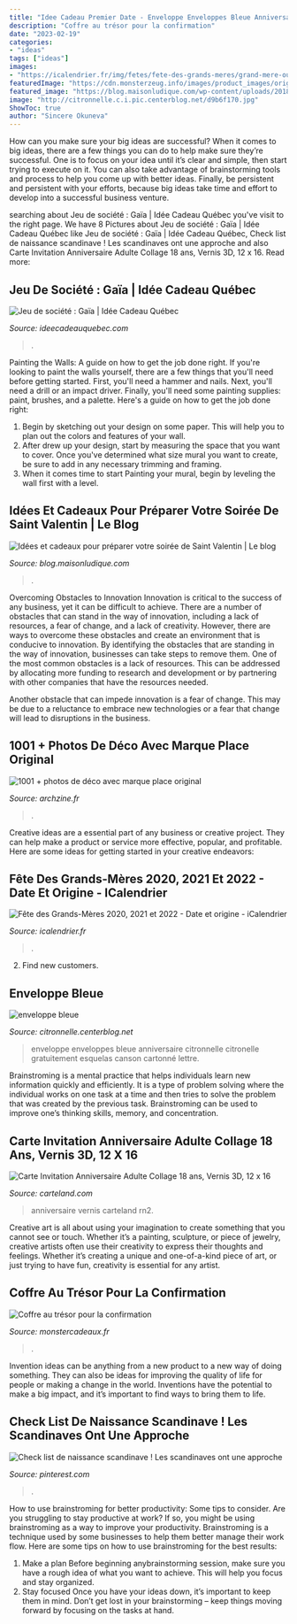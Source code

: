 ```yaml
---
title: "Idee Cadeau Premier Date - Enveloppe Enveloppes Bleue Anniversaire Citronnelle Citronelle Gratuitement Esquelas Canson Cartonné Lettre"
description: "Coffre au trésor pour la confirmation"
date: "2023-02-19"
categories:
- "ideas"
tags: ["ideas"]
images:
- "https://icalendrier.fr/img/fetes/fete-des-grands-meres/grand-mere-ouvrant-cadeau-fete-large.jpg"
featuredImage: "https://cdn.monsterzeug.info/images/product_images/original_images/geld-schatztruhe-zur-konfirmation-1813.jpg"
featured_image: "https://blog.maisonludique.com/wp-content/uploads/2018/01/porte-clef-bois-personnalise.jpg"
image: "http://citronnelle.c.i.pic.centerblog.net/d9b6f170.jpg"
ShowToc: true
author: "Sincere Okuneva"
---
```



How can you make sure your big ideas are successful?
When it comes to big ideas, there are a few things you can do to help make sure they’re successful. One is to focus on your idea until it’s clear and simple, then start trying to execute on it. You can also take advantage of brainstorming tools and process to help you come up with better ideas. Finally, be persistent and persistent with your efforts, because big ideas take time and effort to develop into a successful business venture.

	

		
searching about Jeu de société : Gaïa | Idée Cadeau Québec you've visit to the right page. We have 8 Pictures about Jeu de société : Gaïa | Idée Cadeau Québec like Jeu de société : Gaïa | Idée Cadeau Québec, Check list de naissance scandinave ! Les scandinaves ont une approche and also Carte Invitation Anniversaire Adulte Collage 18 ans, Vernis 3D, 12 x 16. Read more:
		
    
## Jeu De Société : Gaïa | Idée Cadeau Québec

<img loading=lazy src="https://www.ideecadeauquebec.com/wp-content/uploads/2015/02/PSX_20150204_155932_resized1.jpg" onerror="this.onerror=null;this.src='https://tse3.mm.bing.net/th?id=OIP.kRx4bJJRB1WTJSA7QdlKhAHaD5&amp;pid=15.1';" alt="Jeu de société : Gaïa | Idée Cadeau Québec">

_Source: ideecadeauquebec.com_

>. 

	

Painting the Walls: A guide on how to get the job done right.
If you're looking to paint the walls yourself, there are a few things that you'll need before getting started. First, you'll need a hammer and nails. Next, you'll need a drill or an impact driver. Finally, you'll need some painting supplies: paint, brushes, and a palette. Here's a guide on how to get the job done right: 
1) Begin by sketching out your design on some paper. This will help you to plan out the colors and features of your wall. 
2) After drew up your design, start by measuring the space that you want to cover. Once you've determined what size mural you want to create, be sure to add in any necessary trimming and framing. 
3) When it comes time to start Painting your mural, begin by leveling the wall first with a level.

    
## Idées Et Cadeaux Pour Préparer Votre Soirée De Saint Valentin | Le Blog

<img loading=lazy src="https://blog.maisonludique.com/wp-content/uploads/2018/01/porte-clef-bois-personnalise.jpg" onerror="this.onerror=null;this.src='https://tse3.mm.bing.net/th?id=OIP.mZw-MvTojLdQHTxtdA4AnQHaHa&amp;pid=15.1';" alt="Idées et cadeaux pour préparer votre soirée de Saint Valentin | Le blog">

_Source: blog.maisonludique.com_

>. 

	

Overcoming Obstacles to Innovation
Innovation is critical to the success of any business, yet it can be difficult to achieve. There are a number of obstacles that can stand in the way of innovation, including a lack of resources, a fear of change, and a lack of creativity. However, there are ways to overcome these obstacles and create an environment that is conducive to innovation.
By identifying the obstacles that are standing in the way of innovation, businesses can take steps to remove them. One of the most common obstacles is a lack of resources. This can be addressed by allocating more funding to research and development or by partnering with other companies that have the resources needed.

Another obstacle that can impede innovation is a fear of change. This may be due to a reluctance to embrace new technologies or a fear that change will lead to disruptions in the business.

    
## 1001 + Photos De Déco Avec Marque Place Original

<img loading=lazy src="https://archzine.fr/wp-content/uploads/2017/08/etiquette-marque-place-fête-table-décoration-originale-diy-valise-miniature.jpg" onerror="this.onerror=null;this.src='https://tse1.mm.bing.net/th?id=OIP.SlTRVJagBukFAbWe1v7HbgHaLF&amp;pid=15.1';" alt="1001 + photos de déco avec marque place original">

_Source: archzine.fr_

>. 

	

Creative ideas are a essential part of any business or creative project. They can help make a product or service more effective, popular, and profitable. Here are some ideas for getting started in your creative endeavors:

    
## Fête Des Grands-Mères 2020, 2021 Et 2022 - Date Et Origine - ICalendrier

<img loading=lazy src="https://icalendrier.fr/img/fetes/fete-des-grands-meres/grand-mere-ouvrant-cadeau-fete-large.jpg" onerror="this.onerror=null;this.src='https://tse3.mm.bing.net/th?id=OIP.NuoGMohHMQx1DafIXu1ZPgHaHa&amp;pid=15.1';" alt="Fête des Grands-Mères 2020, 2021 et 2022 - Date et origine - iCalendrier">

_Source: icalendrier.fr_

>. 

	

2. Find new customers.

    
## Enveloppe Bleue

<img loading=lazy src="http://citronnelle.c.i.pic.centerblog.net/d9b6f170.jpg" onerror="this.onerror=null;this.src='https://tse1.mm.bing.net/th?id=OIP.FFCmDeRLLvuQ-Shg0llG1wHaHS&amp;pid=15.1';" alt="enveloppe bleue">

_Source: citronnelle.centerblog.net_

>enveloppe enveloppes bleue anniversaire citronnelle citronelle gratuitement esquelas canson cartonné lettre. 

	

Brainstroming is a mental practice that helps individuals learn new information quickly and efficiently. It is a type of problem solving where the individual works on one task at a time and then tries to solve the problem that was created by the previous task. Brainstroming can be used to improve one’s thinking skills, memory, and concentration.

    
## Carte Invitation Anniversaire Adulte Collage 18 Ans, Vernis 3D, 12 X 16

<img loading=lazy src="https://media.carteland.com/83541-large_fr/collage-18-ans-vernis-3d-12-x-167.jpg" onerror="this.onerror=null;this.src='https://tse2.mm.bing.net/th?id=OIP.BeOg22FAQrJApG_nm_lyEgHaHa&amp;pid=15.1';" alt="Carte Invitation Anniversaire Adulte Collage 18 ans, Vernis 3D, 12 x 16">

_Source: carteland.com_

>anniversaire vernis carteland rn2. 

	

Creative art is all about using your imagination to create something that you cannot see or touch. Whether it’s a painting, sculpture, or piece of jewelry, creative artists often use their creativity to express their thoughts and feelings. Whether it’s creating a unique and one-of-a-kind piece of art, or just trying to have fun, creativity is essential for any artist.

    
## Coffre Au Trésor Pour La Confirmation

<img loading=lazy src="https://cdn.monsterzeug.info/images/product_images/original_images/geld-schatztruhe-zur-konfirmation-1813.jpg" onerror="this.onerror=null;this.src='https://tse1.mm.bing.net/th?id=OIP.ytqL4Qu_zgCtJSgkfrcMTQHaHa&amp;pid=15.1';" alt="Coffre au trésor pour la confirmation">

_Source: monstercadeaux.fr_

>. 

	

Invention ideas can be anything from a new product to a new way of doing something. They can also be ideas for improving the quality of life for people or making a change in the world. Inventions have the potential to make a big impact, and it’s important to find ways to bring them to life.

    
## Check List De Naissance Scandinave ! Les Scandinaves Ont Une Approche

<img loading=lazy src="https://i.pinimg.com/736x/78/0f/1f/780f1fb534bec8cdb4132045ec4bc3a8.jpg" onerror="this.onerror=null;this.src='https://tse2.mm.bing.net/th?id=OIP._rFqFolKdunRrbTNvPRd2QHaKR&amp;pid=15.1';" alt="Check list de naissance scandinave ! Les scandinaves ont une approche">

_Source: pinterest.com_

>. 

	

How to use brainstroming for better productivity: Some tips to consider.
Are you struggling to stay productive at work? If so, you might be using brainstroming as a way to improve your productivity. Brainstroming is a technique used by some businesses to help them better manage their work flow. Here are some tips on how to use brainstroming for the best results: 
1) Make a plan 
Before beginning anybrainstorming session, make sure you have a rough idea of what you want to achieve. This will help you focus and stay organized. 
2) Stay focused 
Once you have your ideas down, it’s important to keep them in mind. Don’t get lost in your brainstorming – keep things moving forward by focusing on the tasks at hand.


